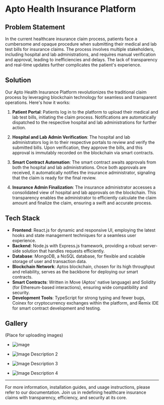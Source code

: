 # Apto Health Insurance Platform

## Problem Statement

In the current healthcare insurance claim process, patients face a cumbersome and opaque procedure when submitting their medical and lab test bills for insurance claims. The process involves multiple stakeholders, including hospital and lab administrations, and requires manual verification and approval, leading to inefficiencies and delays. The lack of transparency and real-time updates further complicates the patient's experience.

## Solution

Our Apto Health Insurance Platform revolutionizes the traditional claim process by leveraging blockchain technology for seamless and transparent operations. Here's how it works:

1. **Patient Portal**: Patients log in to the platform to upload their medical and lab test bills, initiating the claim process. Notifications are automatically dispatched to the respective hospital and lab administrations for further action.

2. **Hospital and Lab Admin Verification**: The hospital and lab administrators log in to their respective portals to review and verify the submitted bills. Upon verification, they approve the bills, and this approval is immutably recorded on the blockchain via smart contracts.

3. **Smart Contract Automation**: The smart contract awaits approvals from both the hospital and lab administrations. Once both approvals are received, it automatically notifies the insurance administrator, signaling that the claim is ready for the final review.

4. **Insurance Admin Finalization**: The insurance administrator accesses a consolidated view of hospital and lab approvals on the blockchain. This transparency enables the administrator to efficiently calculate the claim amount and finalize the claim, ensuring a swift and accurate process.

## Tech Stack

- **Frontend**: React.js for dynamic and responsive UI, employing the latest hooks and state management techniques for a seamless user experience.
- **Backend**: Node.js with Express.js framework, providing a robust server-side solution that handles requests efficiently.
- **Database**: MongoDB, a NoSQL database, for flexible and scalable storage of user and transaction data.
- **Blockchain Network**: Aptos blockchain, chosen for its high throughput and reliability, serves as the backbone for deploying our smart contracts.
- **Smart Contracts**: Written in Move (Aptos' native language) and Solidity (for Ethereum-based interactions), ensuring wide compatibility and security.
- **Development Tools**: TypeScript for strong typing and fewer bugs, Coinex for cryptocurrency exchanges within the platform, and Remix IDE for smart contract development and testing.

## Gallery

(Place for uploading images)

- ![image](https://github.com/saatvik-29/devtry/assets/121422100/30094815-340f-4ba5-bf15-514d7e627d8a)

- ![Image Description 2](image-url-2)
- ![Image Description 3](image-url-3)
- ![Image Description 4](image-url-4)

---

For more information, installation guides, and usage instructions, please refer to our documentation. Join us in redefining healthcare insurance claims with transparency, efficiency, and security at its core.
